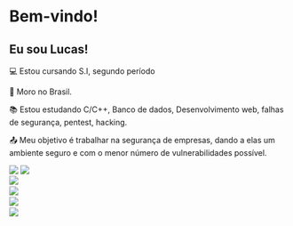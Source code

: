 # Bem-vindo!

 

## Eu sou Lucas!

 

:computer: Estou cursando S.I, segundo período

:house_with_garden: Moro no Brasil.

:books: Estou estudando C/C++, Banco de dados, Desenvolvimento web, falhas de segurança, pentest, hacking.

:outbox_tray: Meu objetivo é trabalhar na segurança de empresas, dando a elas um ambiente seguro e com o menor número de vulnerabilidades possível.


<code><img src="https://img.shields.io/badge/MySQL-005C84?style=for-the-badge&logo=mysql&logoColor=white" /></code> 
<code><img src="https://img.shields.io/badge/C%2B%2B-00599C?style=for-the-badge&logo=c%2B%2B&logoColor=white" /></code> 
<code> <img src="https://img.shields.io/badge/HTML5-E34F26?style=for-the-badge&logo=html5&logoColor=white"/></code>
<code> <img src="https://img.shields.io/badge/JavaScript-323330?style=for-the-badge&logo=javascript&logoColor=F7DF1E"/></code> 
<code> <img src="https://img.shields.io/badge/Python-FFD43B?style=for-the-badge&logo=python&logoColor=blue"/></code> 
<code> <img src="https://img.shields.io/badge/Kali_Linux-557C94?style=for-the-badge&logo=kali-linux&logoColor=white"/></code> 

